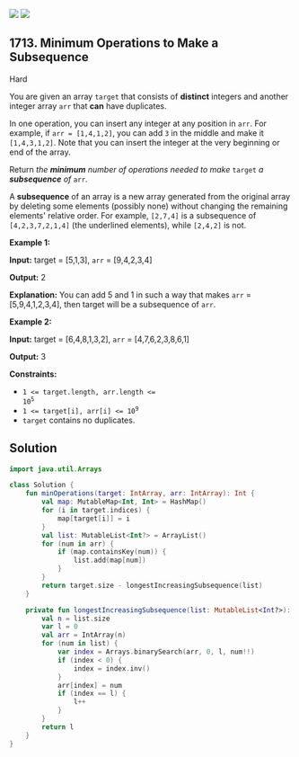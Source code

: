 [![](https://img.shields.io/github/stars/javadev/LeetCode-in-Kotlin?label=Stars&style=flat-square)](https://github.com/javadev/LeetCode-in-Kotlin)
[![](https://img.shields.io/github/forks/javadev/LeetCode-in-Kotlin?label=Fork%20me%20on%20GitHub%20&style=flat-square)](https://github.com/javadev/LeetCode-in-Kotlin/fork)

## 1713\. Minimum Operations to Make a Subsequence

Hard

You are given an array `target` that consists of **distinct** integers and another integer array `arr` that **can** have duplicates.

In one operation, you can insert any integer at any position in `arr`. For example, if `arr = [1,4,1,2]`, you can add `3` in the middle and make it `[1,4,3,1,2]`. Note that you can insert the integer at the very beginning or end of the array.

Return _the **minimum** number of operations needed to make_ `target` _a **subsequence** of_ `arr`_._

A **subsequence** of an array is a new array generated from the original array by deleting some elements (possibly none) without changing the remaining elements' relative order. For example, `[2,7,4]` is a subsequence of `[4,2,3,7,2,1,4]` (the underlined elements), while `[2,4,2]` is not.

**Example 1:**

**Input:** target = [5,1,3], `arr` = [9,4,2,3,4]

**Output:** 2

**Explanation:** You can add 5 and 1 in such a way that makes `arr` = [5,9,4,1,2,3,4], then target will be a subsequence of `arr`.

**Example 2:**

**Input:** target = [6,4,8,1,3,2], `arr` = [4,7,6,2,3,8,6,1]

**Output:** 3

**Constraints:**

*   <code>1 <= target.length, arr.length <= 10<sup>5</sup></code>
*   <code>1 <= target[i], arr[i] <= 10<sup>9</sup></code>
*   `target` contains no duplicates.

## Solution

```kotlin
import java.util.Arrays

class Solution {
    fun minOperations(target: IntArray, arr: IntArray): Int {
        val map: MutableMap<Int, Int> = HashMap()
        for (i in target.indices) {
            map[target[i]] = i
        }
        val list: MutableList<Int?> = ArrayList()
        for (num in arr) {
            if (map.containsKey(num)) {
                list.add(map[num])
            }
        }
        return target.size - longestIncreasingSubsequence(list)
    }

    private fun longestIncreasingSubsequence(list: MutableList<Int?>): Int {
        val n = list.size
        var l = 0
        val arr = IntArray(n)
        for (num in list) {
            var index = Arrays.binarySearch(arr, 0, l, num!!)
            if (index < 0) {
                index = index.inv()
            }
            arr[index] = num
            if (index == l) {
                l++
            }
        }
        return l
    }
}
```